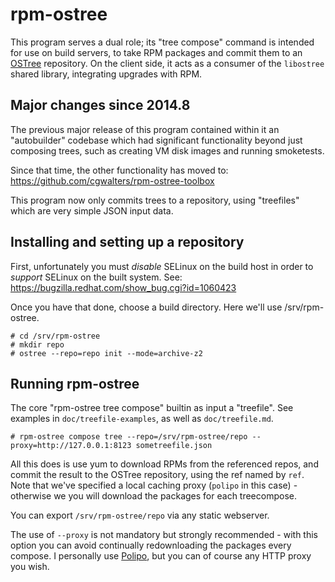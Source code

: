 rpm-ostree
==========

This program serves a dual role; its "tree compose" command is
intended for use on build servers, to take RPM packages and commit
them to an [OSTree](https://wiki.gnome.org/Projects/OSTree)
repository.  On the client side, it acts as a consumer of the
`libostree` shared library, integrating upgrades with RPM.

Major changes since 2014.8
--------------------------

The previous major release of this program contained within it an
"autobuilder" codebase which had significant functionality beyond just
composing trees, such as creating VM disk images and running
smoketests.

Since that time, the other functionality has moved to:
https://github.com/cgwalters/rpm-ostree-toolbox

This program now only commits trees to a repository, using "treefiles"
which are very simple JSON input data.

Installing and setting up a repository
--------------------------------------

First, unfortunately you must *disable* SELinux on the build host in
order to *support* SELinux on the built system.  See:
https://bugzilla.redhat.com/show_bug.cgi?id=1060423

Once you have that done, choose a build directory.  Here we'll use
/srv/rpm-ostree.

	# cd /srv/rpm-ostree
	# mkdir repo
	# ostree --repo=repo init --mode=archive-z2

Running rpm-ostree
------------------

The core "rpm-ostree tree compose" builtin as input a "treefile".  See
examples in `doc/treefile-examples`, as well as `doc/treefile.md`.

	# rpm-ostree compose tree --repo=/srv/rpm-ostree/repo --proxy=http://127.0.0.1:8123 sometreefile.json

All this does is use yum to download RPMs from the referenced repos,
and commit the result to the OSTree repository, using the ref named by
`ref`.  Note that we've specified a local caching proxy (`polipo` in
this case) - otherwise we you will download the packages for each
treecompose.

You can export `/srv/rpm-ostree/repo` via any static webserver.

The use of `--proxy` is not mandatory but strongly recommended - with
this option you can avoid continually redownloading the packages every
compose.  I personally use
[Polipo](http://www.pps.univ-paris-diderot.fr/~jch/software/polipo/),
but you can of course any HTTP proxy you wish.
